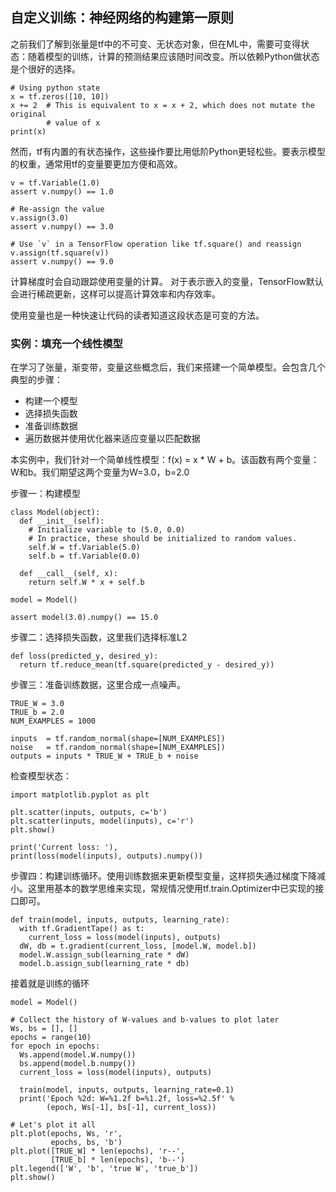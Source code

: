 ## 自定义训练：神经网络的构建第一原则

之前我们了解到张量是tf中的不可变、无状态对象，但在ML中，需要可变得状态：随着模型的训练，计算的预测结果应该随时间改变。所以依赖Python做状态是个很好的选择。

	# Using python state
	x = tf.zeros([10, 10])
	x += 2  # This is equivalent to x = x + 2, which does not mutate the original
	        # value of x
	print(x)

然而，tf有内置的有状态操作，这些操作要比用低阶Python更轻松些。要表示模型的权重，通常用tf的变量要更加方便和高效。
	
	v = tf.Variable(1.0)
	assert v.numpy() == 1.0
	
	# Re-assign the value
	v.assign(3.0)
	assert v.numpy() == 3.0
	
	# Use `v` in a TensorFlow operation like tf.square() and reassign
	v.assign(tf.square(v))
	assert v.numpy() == 9.0

计算梯度时会自动跟踪使用变量的计算。 对于表示嵌入的变量，TensorFlow默认会进行稀疏更新，这样可以提高计算效率和内存效率。

使用变量也是一种快速让代码的读者知道这段状态是可变的方法。

### 实例：填充一个线性模型
在学习了张量，渐变带，变量这些概念后，我们来搭建一个简单模型。会包含几个典型的步骤：

- 构建一个模型
- 选择损失函数
- 准备训练数据
- 遍历数据并使用优化器来适应变量以匹配数据

本实例中，我们针对一个简单线性模型：f(x) = x * W + b。该函数有两个变量：W和b。我们期望这两个变量为W=3.0，b=2.0

步骤一：构建模型

	class Model(object):
	  def __init__(self):
	    # Initialize variable to (5.0, 0.0)
	    # In practice, these should be initialized to random values.
	    self.W = tf.Variable(5.0)
	    self.b = tf.Variable(0.0)
	
	  def __call__(self, x):
	    return self.W * x + self.b
	
	model = Model()
	
	assert model(3.0).numpy() == 15.0

步骤二：选择损失函数，这里我们选择标准L2

	def loss(predicted_y, desired_y):
	  return tf.reduce_mean(tf.square(predicted_y - desired_y))

步骤三：准备训练数据，这里合成一点噪声。

	TRUE_W = 3.0
	TRUE_b = 2.0
	NUM_EXAMPLES = 1000
	
	inputs  = tf.random_normal(shape=[NUM_EXAMPLES])
	noise   = tf.random_normal(shape=[NUM_EXAMPLES])
	outputs = inputs * TRUE_W + TRUE_b + noise

检查模型状态：

	import matplotlib.pyplot as plt
	
	plt.scatter(inputs, outputs, c='b')
	plt.scatter(inputs, model(inputs), c='r')
	plt.show()
	
	print('Current loss: '),
	print(loss(model(inputs), outputs).numpy())

步骤四：构建训练循环。使用训练数据来更新模型变量，这样损失通过梯度下降减小。这里用基本的数学思维来实现，常规情况使用tf.train.Optimizer中已实现的接口即可。

	def train(model, inputs, outputs, learning_rate):
	  with tf.GradientTape() as t:
	    current_loss = loss(model(inputs), outputs)
	  dW, db = t.gradient(current_loss, [model.W, model.b])
	  model.W.assign_sub(learning_rate * dW)
	  model.b.assign_sub(learning_rate * db)

接着就是训练的循环

	model = Model()
	
	# Collect the history of W-values and b-values to plot later
	Ws, bs = [], []
	epochs = range(10)
	for epoch in epochs:
	  Ws.append(model.W.numpy())
	  bs.append(model.b.numpy())
	  current_loss = loss(model(inputs), outputs)
	
	  train(model, inputs, outputs, learning_rate=0.1)
	  print('Epoch %2d: W=%1.2f b=%1.2f, loss=%2.5f' %
	        (epoch, Ws[-1], bs[-1], current_loss))
	
	# Let's plot it all
	plt.plot(epochs, Ws, 'r',
	         epochs, bs, 'b')
	plt.plot([TRUE_W] * len(epochs), 'r--',
	         [TRUE_b] * len(epochs), 'b--')
	plt.legend(['W', 'b', 'true W', 'true_b'])
	plt.show()